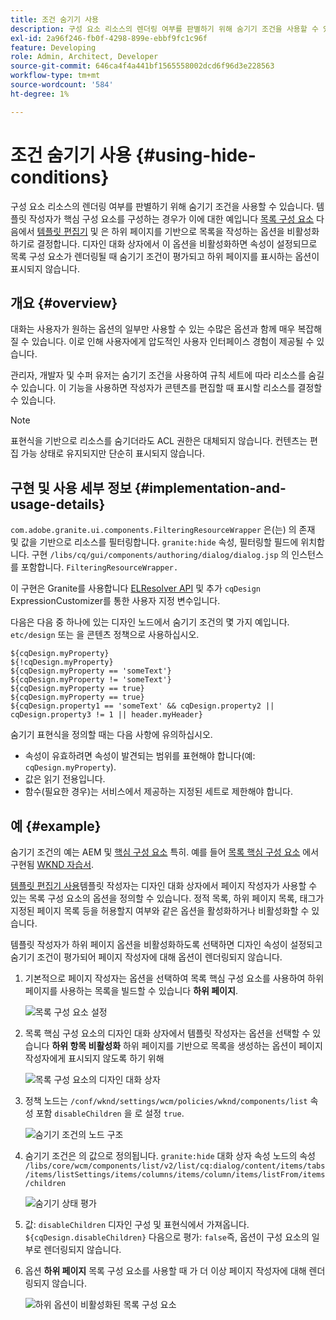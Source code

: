 ```yaml
---
title: 조건 숨기기 사용
description: 구성 요소 리소스의 렌더링 여부를 판별하기 위해 숨기기 조건을 사용할 수 있습니다.
exl-id: 2a96f246-fb0f-4298-899e-ebbf9fc1c96f
feature: Developing
role: Admin, Architect, Developer
source-git-commit: 646ca4f4a441bf1565558002dcd6f96d3e228563
workflow-type: tm+mt
source-wordcount: '584'
ht-degree: 1%

---
```


# 조건 숨기기 사용 {#using-hide-conditions}

구성 요소 리소스의 렌더링 여부를 판별하기 위해 숨기기 조건을 사용할 수 있습니다. 템플릿 작성자가 핵심 구성 요소를 구성하는 경우가 이에 대한 예입니다 [목록 구성 요소](https://experienceleague.adobe.com/docs/experience-manager-core-components/using/components/list.html) 다음에서 [템플릿 편집기](/help/sites-cloud/authoring/sites-console/templates.md) 및 은 하위 페이지를 기반으로 목록을 작성하는 옵션을 비활성화하기로 결정합니다. 디자인 대화 상자에서 이 옵션을 비활성화하면 속성이 설정되므로 목록 구성 요소가 렌더링될 때 숨기기 조건이 평가되고 하위 페이지를 표시하는 옵션이 표시되지 않습니다.

## 개요 {#overview}

대화는 사용자가 원하는 옵션의 일부만 사용할 수 있는 수많은 옵션과 함께 매우 복잡해질 수 있습니다. 이로 인해 사용자에게 압도적인 사용자 인터페이스 경험이 제공될 수 있습니다.

관리자, 개발자 및 수퍼 유저는 숨기기 조건을 사용하여 규칙 세트에 따라 리소스를 숨길 수 있습니다. 이 기능을 사용하면 작성자가 콘텐츠를 편집할 때 표시할 리소스를 결정할 수 있습니다.

>[!NOTE]
>
>표현식을 기반으로 리소스를 숨기더라도 ACL 권한은 대체되지 않습니다. 컨텐츠는 편집 가능 상태로 유지되지만 단순히 표시되지 않습니다.

## 구현 및 사용 세부 정보 {#implementation-and-usage-details}

`com.adobe.granite.ui.components.FilteringResourceWrapper` 은(는) 의 존재 및 값을 기반으로 리소스를 필터링합니다. `granite:hide` 속성, 필터링할 필드에 위치합니다. 구현 `/libs/cq/gui/components/authoring/dialog/dialog.jsp` 의 인스턴스를 포함합니다. `FilteringResourceWrapper.`

이 구현은 Granite를 사용합니다 [ELResolver API](https://helpx.adobe.com/experience-manager/6-5/sites/developing/using/reference-materials/granite-ui/api/jcr_root/libs/granite/ui/docs/server/el.html) 및 추가 `cqDesign` ExpressionCustomizer를 통한 사용자 지정 변수입니다.

다음은 다음 중 하나에 있는 디자인 노드에서 숨기기 조건의 몇 가지 예입니다. `etc/design` 또는 을 콘텐츠 정책으로 사용하십시오.

```
${cqDesign.myProperty}
${!cqDesign.myProperty}
${cqDesign.myProperty == 'someText'}
${cqDesign.myProperty != 'someText'}
${cqDesign.myProperty == true}
${cqDesign.myProperty == true}
${cqDesign.property1 == 'someText' && cqDesign.property2 || cqDesign.property3 != 1 || header.myHeader}
```

숨기기 표현식을 정의할 때는 다음 사항에 유의하십시오.

* 속성이 유효하려면 속성이 발견되는 범위를 표현해야 합니다(예: `cqDesign.myProperty`).
* 값은 읽기 전용입니다.
* 함수(필요한 경우)는 서비스에서 제공하는 지정된 세트로 제한해야 합니다.

## 예 {#example}

숨기기 조건의 예는 AEM 및 [핵심 구성 요소](https://experienceleague.adobe.com/docs/experience-manager-core-components/using/introduction.html?lang=ko-KR) 특히. 예를 들어 [목록 핵심 구성 요소](https://experienceleague.adobe.com/docs/experience-manager-core-components/using/components/list.html) 에서 구현됨 [WKND 자습서](/help/implementing/developing/introduction/develop-wknd-tutorial.md).

[템플릿 편집기 사용](/help/sites-cloud/authoring/sites-console/templates.md)템플릿 작성자는 디자인 대화 상자에서 페이지 작성자가 사용할 수 있는 목록 구성 요소의 옵션을 정의할 수 있습니다. 정적 목록, 하위 페이지 목록, 태그가 지정된 페이지 목록 등을 허용할지 여부와 같은 옵션을 활성화하거나 비활성화할 수 있습니다.

템플릿 작성자가 하위 페이지 옵션을 비활성화하도록 선택하면 디자인 속성이 설정되고 숨기기 조건이 평가되어 페이지 작성자에 대해 옵션이 렌더링되지 않습니다.

1. 기본적으로 페이지 작성자는 옵션을 선택하여 목록 핵심 구성 요소를 사용하여 하위 페이지를 사용하는 목록을 빌드할 수 있습니다 **하위 페이지**.

   ![목록 구성 요소 설정](assets/hide-conditions-list-settings.png)

1. 목록 핵심 구성 요소의 디자인 대화 상자에서 템플릿 작성자는 옵션을 선택할 수 있습니다 **하위 항목 비활성화** 하위 페이지를 기반으로 목록을 생성하는 옵션이 페이지 작성자에게 표시되지 않도록 하기 위해

   ![목록 구성 요소의 디자인 대화 상자](assets/hide-conditions-list-design.png)

1. 정책 노드는 `/conf/wknd/settings/wcm/policies/wknd/components/list` 속성 포함 `disableChildren` 을 로 설정 `true`.

   ![숨기기 조건의 노드 구조](assets/hide-conditions-node-structure.png)

1. 숨기기 조건은 의 값으로 정의됩니다. `granite:hide` 대화 상자 속성 노드의 속성 `/libs/core/wcm/components/list/v2/list/cq:dialog/content/items/tabs/items/listSettings/items/columns/items/column/items/listFrom/items/children`

   ![숨기기 상태 평가](assets/hide-conditions-evaluation.png)

1. 값: `disableChildren` 디자인 구성 및 표현식에서 가져옵니다. `${cqDesign.disableChildren}` 다음으로 평가: `false`즉, 옵션이 구성 요소의 일부로 렌더링되지 않습니다.

1. 옵션 **하위 페이지** 목록 구성 요소를 사용할 때 가 더 이상 페이지 작성자에 대해 렌더링되지 않습니다.

   ![하위 옵션이 비활성화된 목록 구성 요소](assets/hide-conditions-child-disabled.png)
